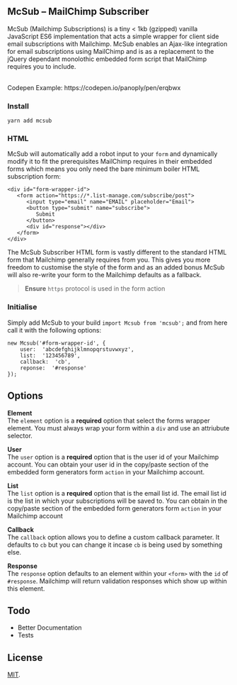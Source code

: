 ## McSub – MailChimp Subscriber

McSub (Mailchimp Subscriptions) is a tiny < 1kb (gzipped) vanilla JavaScript ES6 implementation that acts a simple wrapper for client side email subscriptions with Mailchimp. McSub enables an Ajax-like integration for email subscriptions using MailChimp and is as a replacement to the jQuery dependant monolothic embedded form script that MailChimp requires you to include.

<br>
Codepen Example: https://codepen.io/panoply/pen/erqbwx

### Install

`yarn add mcsub`

### HTML

McSub will automatically add a robot input to your `form` and dynamically modify it to fit the prerequisites MailChimp requires in their embedded forms which means you only need the bare minimum boiler HTML subscription form:

    <div id="form-wrapper-id">
       <form action="https://*.list-manage.com/subscribe/post">
          <input type="email" name="EMAIL" placeholder="Email">
          <button type="submit" name="subscribe">
             Submit
          </button>
          <div id="response"></div>
       </form>
    </div>

The McSub Subscriber HTML form is vastly different to the standard HTML form that Mailchimp generally requires from you. This gives you more freedom to customise the style of the form and as an added bonus McSub will also re-write your form to the Mailchimp defaults as a fallback.
<br>
> **Ensure** `https` protocol is used in the form action


### Initialise
Simply add McSub to your build `import Mcsub from 'mcsub';` and from here call it with the following options:

    new Mcsub('#form-wrapper-id', {
	    user:  'abcdefghijklmnopqrstuvwxyz',
	    list:  '123456789',
	    callback:  'cb',
	    reponse:  '#response'
    });

## Options
**Element**<br>
The `element` option is a **required** option that select the forms wrapper element. You must always wrap your form within a `div` and use an attriubute selector.

**User**<br>
The `user` option is a **required** option that is the user id of your Mailchimp account. You can obtain your user id in the copy/paste section of the embedded form generators form `action` in your Mailchimp account.

**List**<br>
The `list` option is a **required** option that is the email list id. The email list id is the list in which your subscriptions will be saved to. You can obtain in the copy/paste section of the embedded form generators form `action` in your Mailchimp account

**Callback**<br>
The `callback` option allows you to define a custom callback parameter. It defaults to `cb` but you can change it incase `cb` is being used by something else.

**Response**<br>
The `response` option defaults to an element within your `<form>` with the `id` of `#response`. Mailchimp will return validation responses which show up within this element.

## Todo

 - Better Documentation
 - Tests

## License

[MIT](LICENSE).
